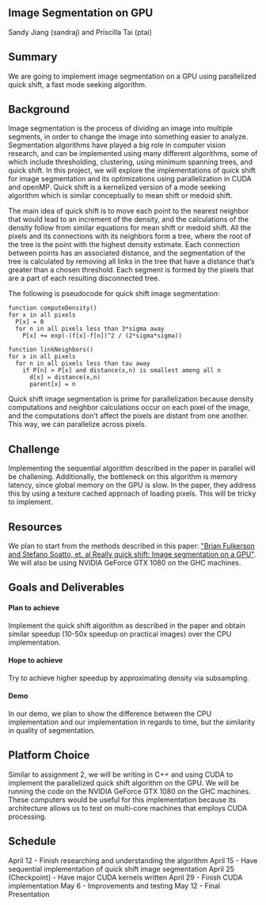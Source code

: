 Image Segmentation on GPU
---
Sandy Jiang (sandraj) and Priscilla Tai (ptai)

## Summary
We are going to implement image segmentation on a GPU using parallelized quick shift, a fast mode seeking algorithm.

## Background
Image segmentation is the process of dividing an image into multiple segments, in order to change the image into something easier to analyze. Segmentation algorithms have played a big role in computer vision research, and can be implemented using many different algorithms, some of which include thresholding, clustering, using minimum spanning trees, and quick shift. In this project, we will explore the implementations of quick shift for image segmentation and its optimizations using parallelization in CUDA and openMP. Quick shift is a kernelized version of a mode seeking algorithm which is similar conceptually to mean shift or medoid shift. 

The main idea of quick shift is to move each point to the nearest neighbor that would lead to an increment of the density, and the calculations of the density follow from similar equations for mean shift or medoid shift. All the pixels and its connections with its neighbors form a tree, where the root of the tree is the point with the highest density estimate. Each connection between points has an associated distance, and the segmentation of the tree is calculated by removing all links in the tree that have a distance that’s greater than a chosen threshold. Each segment is formed by the pixels that are a part of each resulting disconnected tree.

The following is pseudocode for quick shift image segmentation:
```
function computeDensity()
for x in all pixels
  P[x] = 0
  for n in all pixels less than 3*sigma away
    P[x] += exp(-(f[x]-f[n])^2 / (2*sigma*sigma))
    
function linkNeighbors()
for x in all pixels
  for n in all pixels less than tau away
    if P[n] > P[x] and distance(x,n) is smallest among all n
      d[x] = distance(x,n)
      parent[x] = n
```

Quick shift image segmentation is prime for parallelization because density computations and neighbor calculations occur on each pixel of the image, and the computations don’t affect the pixels are distant from one another. This way, we can parallelize across pixels.

## Challenge
Implementing the sequential algorithm described in the paper in parallel will be challening. Additionally, the bottleneck on this algorithm is memory latency, since global memory on the GPU is slow. In the paper, they address this by using a texture cached approach of loading pixels. This will be tricky to implement.

## Resources
We plan to start from the methods described in this paper:
["Brian Fulkerson and Stefano Soatto, et. al Really quick shift: Image segmentation on a GPU"](http://www.vision.cs.ucla.edu/papers/fulkersonS10really.pdf).
We will also be using NVIDIA GeForce GTX 1080 on the GHC machines.

## Goals and Deliverables
#### Plan to achieve
Implement the quick shift algorithm as described in the paper and obtain similar speedup (10-50x speedup on practical images) over the CPU implementation.

#### Hope to achieve
Try to achieve higher speedup by approximating density via subsampling.

#### Demo
In our demo, we plan to show the difference between the CPU implementation and our implementation in regards to time, but the similarity in quality of segmentation.

## Platform Choice
Similar to assignment 2, we will be writing in C++ and using CUDA to implement the parallelized quick shift algorithm on the GPU. We will be running the code on the NVIDIA GeForce GTX 1080 on the GHC machines. These computers would be useful for this implementation because its architecture allows us to test on multi-core machines that employs CUDA processing.

## Schedule
April 12 - Finish researching and understanding the algorithm
April 15 - Have sequential implementation of quick shift image segmentation
April 25 (Checkpoint) - Have major CUDA kernels written
April 29 - Finish CUDA implementation
May 6 - Improvements and testing
May 12 - Final Presentation
